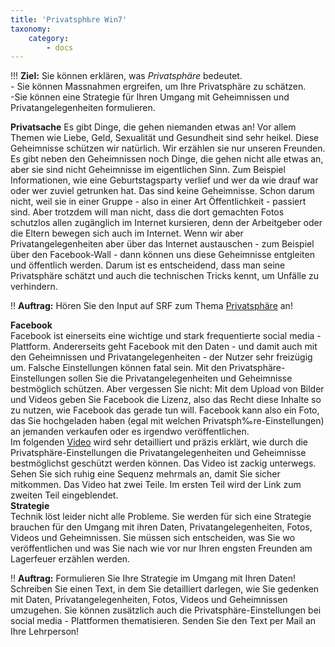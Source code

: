 ```yaml
---
title: 'Privatsph‰re Win7'
taxonomy:
    category:
        - docs
---
```


!!! **Ziel:** Sie können erklären, was *Privatsphäre* bedeutet.<br>- Sie können Massnahmen ergreifen, um Ihre Privatsphäre zu schätzen.<br>-Sie können eine Strategie für Ihren Umgang mit Geheimnissen und Privatangelegenheiten formulieren.

**Privatsache**
Es gibt Dinge, die gehen niemanden etwas an! Vor allem Themen wie Liebe, Geld, Sexualität und Gesundheit sind sehr heikel. Diese Geheimnisse schützen wir natürlich. Wir erzählen sie nur unseren Freunden. Es gibt neben den Geheimnissen noch Dinge, die gehen nicht alle etwas an, aber sie sind nicht Geheimnisse im eigentlichen Sinn. Zum Beispiel Informationen, wie eine Geburtstagsparty verlief und wer da wie drauf war oder wer zuviel getrunken hat. Das sind keine Geheimnisse. Schon darum nicht, weil sie in einer Gruppe - also in einer Art Öffentlichkeit - passiert sind. Aber trotzdem will man nicht, dass die dort gemachten Fotos schutzlos allen zugänglich im Internet kursieren, denn der Arbeitgeber oder die Eltern bewegen sich auch im Internet.
Wenn wir aber Privatangelegenheiten aber über das Internet austauschen - zum Beispiel über den Facebook-Wall - dann können uns diese Geheimnisse entgleiten und öffentlich werden. Darum ist es entscheidend, dass man seine Privatsphäre schätzt und auch die technischen Tricks kennt, um Unfälle zu verhindern.<br>

!! **Auftrag:** Hören Sie den Input auf SRF zum Thema [Privatsphäre](http://www.srf.ch/sendungen/input/privatsphaere-im-schleppnetz) an!<br>

**Facebook**<br>
Facebook ist einerseits eine wichtige und stark frequentierte social media - Plattform. Andererseits geht Facebook mit den Daten - und damit auch mit den Geheimnissen und Privatangelegenheiten - der Nutzer sehr freizügig um. Falsche Einstellungen können fatal sein. Mit den Privatsphäre-Einstellungen sollen Sie die Privatangelegenheiten und Geheimnisse bestmöglich schützen. Aber vergessen Sie nicht: Mit dem Upload von Bilder und Videos geben Sie Facebook die Lizenz, also das Recht diese Inhalte so zu nutzen, wie Facebook das gerade tun will. Facebook kann also ein Foto, das Sie hochgeladen haben (egal mit welchen Privatsph‰re-Einstellungen) an jemanden verkaufen oder es irgendwo veröffentlichen. <br>
Im folgenden [Video](https://www.youtube.com/watch?v=1sglx0f44fc) wird sehr detailliert und präzis erklärt, wie durch die Privatsphäre-Einstellungen die Privatangelegenheiten und Geheimnisse bestmöglichst geschützt werden können. Das Video ist zackig unterwegs. Sehen Sie sich ruhig eine Sequenz mehrmals an, damit Sie sicher mitkommen. Das Video hat zwei Teile. Im ersten Teil wird der Link zum zweiten Teil eingeblendet.<br>
**Strategie**<br>
Technik löst leider nicht alle Probleme. Sie werden für sich eine Strategie brauchen für den Umgang mit ihren Daten, Privatangelegenheiten, Fotos, Videos und Geheimnissen. Sie müssen sich entscheiden, was Sie wo veröffentlichen und was Sie nach wie vor nur Ihren engsten Freunden am Lagerfeuer erzählen werden.<br>

!! **Auftrag:** Formulieren Sie Ihre Strategie im Umgang mit Ihren Daten! Schreiben Sie einen Text, in dem Sie detailliert darlegen, wie Sie gedenken mit Daten, Privatangelegenheiten, Fotos, Videos und Geheimnissen umzugehen. Sie können zusätzlich auch die Privatsphäre-Einstellungen bei social media - Plattformen thematisieren. Senden Sie den Text per Mail an Ihre Lehrperson!